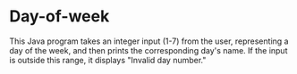 # Day-of-week
This Java program takes an integer input (1-7) from the user, representing a day of the week, and then prints the corresponding day's name. If the input is outside this range, it displays "Invalid day number."
